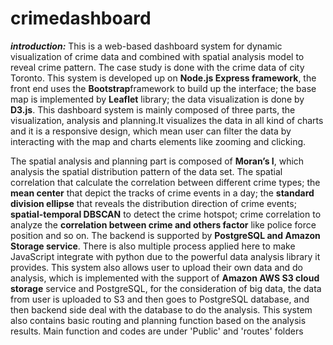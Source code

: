 # crimedashboard
***introduction:***
This is a web-based dashboard system for dynamic visualization of crime data and combined with spatial analysis model to reveal crime pattern. The case study is done with the crime data of city Toronto. This system is developed up on **Node.js Express framework**, the front end uses the **Bootstrap**framework to build up the interface; the base map is implemented by **Leaflet** library; the data visualization is done  by **D3.js**.
This dashboard system is mainly composed of three parts, the visualization, analysis and planning.It visualizes the data in all kind of charts and it is a responsive design, which mean user can filter the data by interacting with the map and charts elements like zooming and clicking. 
 
The spatial analysis and planning part is composed of **Moran’s I**, which analysis the spatial distribution pattern of the data set. The spatial correlation that calculate the correlation between different crime types; the **mean center** that depict the tracks of crime events in a day; the **standard division ellipse** that reveals the distribution direction of crime events; **spatial-temporal DBSCAN** to detect the crime hotspot; crime correlation to analyze the **correlation between crime and others factor** like police force position and so on.
 The backend is supported by **PostgreSQL and Amazon Storage service**. There is also multiple process applied here to make JavaScript integrate with python due to the powerful data analysis library it provides. This system also allows user to upload their own data and do analysis, which is implemented with the support of **Amazon AWS S3 cloud storage** service and PostgreSQL, for the consideration of big data, the data from user is uploaded to S3 and then goes to PostgreSQL database, and then backend side deal with the database to do the analysis. This system also contains basic routing and planning function based on the analysis results.
Main function and codes are under 'Public' and 'routes' folders
